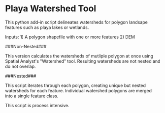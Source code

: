 Playa Watershed Tool
==================

This python add-in script delineates watersheds for polygon landsape features such as playa lakes or wetlands.  

Inputs: 1) A polygon shapefile with one or more features 2) DEM

###Non-Nested###

This version calculates the watersheds of mutliple polygon at once using Spatial Analyst's "Watershed" tool. Resulting watersheds are not nested and do not overlap. 



###Nested###

This script iterates through each polygon, creating unique but nested watersheds for each feature. Individual watershed polygons are merged into a single feature class. 

This script is process intensive.


